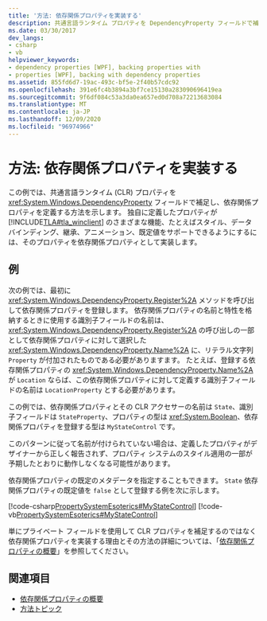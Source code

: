 ```yaml
---
title: '方法: 依存関係プロパティを実装する'
description: 共通言語ランタイム プロパティを DependencyProperty フィールドで補足して、Windows Presentation Foundation の依存関係プロパティを定義します。
ms.date: 03/30/2017
dev_langs:
- csharp
- vb
helpviewer_keywords:
- dependency properties [WPF], backing properties with
- properties [WPF], backing with dependency properties
ms.assetid: 855fd6d7-19ac-493c-bf5e-2f40b57cdc92
ms.openlocfilehash: 391e6fc4b3894a3bf7ce15130a283090696419ea
ms.sourcegitcommit: 9f6df084c53a3da0ea657ed0d708a72213683084
ms.translationtype: MT
ms.contentlocale: ja-JP
ms.lasthandoff: 12/09/2020
ms.locfileid: "96974966"
---
```

# <a name="how-to-implement-a-dependency-property"></a>方法: 依存関係プロパティを実装する
この例では、共通言語ランタイム (CLR) プロパティを <xref:System.Windows.DependencyProperty> フィールドで補足し、依存関係プロパティを定義する方法を示します。 独自に定義したプロパティが [!INCLUDE[TLA#tla_winclient](../../../includes/tlasharptla-winclient-md.md)] のさまざまな機能、たとえばスタイル、データ バインディング、継承、アニメーション、既定値をサポートできるようにするには、そのプロパティを依存関係プロパティとして実装します。  
  
## <a name="example"></a>例  
 次の例では、最初に <xref:System.Windows.DependencyProperty.Register%2A> メソッドを呼び出して依存関係プロパティを登録します。 依存関係プロパティの名前と特性を格納するときに使用する識別子フィールドの名前は、<xref:System.Windows.DependencyProperty.Register%2A> の呼び出しの一部として依存関係プロパティに対して選択した <xref:System.Windows.DependencyProperty.Name%2A> に、リテラル文字列 `Property` が付加されたものである必要がありますます。 たとえば、登録する依存関係プロパティの <xref:System.Windows.DependencyProperty.Name%2A> が `Location` ならば、この依存関係プロパティに対して定義する識別子フィールドの名前は `LocationProperty` とする必要があります。  
  
 この例では、依存関係プロパティとその CLR アクセサーの名前は `State`、識別子フィールドは `StateProperty`、プロパティの型は <xref:System.Boolean>、依存関係プロパティを登録する型は `MyStateControl` です。  
  
 このパターンに従って名前が付けられていない場合は、定義したプロパティがデザイナーから正しく報告されず、プロパティ システムのスタイル適用の一部が予期したとおりに動作しなくなる可能性があります。  
  
 依存関係プロパティの既定のメタデータを指定することもできます。 `State` 依存関係プロパティの既定値を `false` として登録する例を次に示します。  
  
 [!code-csharp[PropertySystemEsoterics#MyStateControl](~/samples/snippets/csharp/VS_Snippets_Wpf/PropertySystemEsoterics/CSharp/SDKSampleLibrary/class1.cs#mystatecontrol)]
 [!code-vb[PropertySystemEsoterics#MyStateControl](~/samples/snippets/visualbasic/VS_Snippets_Wpf/PropertySystemEsoterics/visualbasic/sdksamplelibrary/class1.vb#mystatecontrol)]  
  
 単にプライベート フィールドを使用して CLR プロパティを補足するのではなく依存関係プロパティを実装する理由とその方法の詳細については、「[依存関係プロパティの概要](dependency-properties-overview.md)」を参照してください。  
  
## <a name="see-also"></a>関連項目

- [依存関係プロパティの概要](dependency-properties-overview.md)
- [方法トピック](properties-how-to-topics.md)
